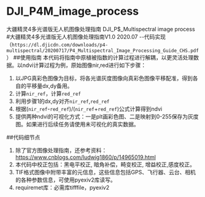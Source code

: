 # DJI_P4M_image_process
大疆精灵4多光谱版无人机图像处理指南 DJI_P$_Multispectral image process
#大疆精灵4多光谱版无人机图像处理指南V1.0 2020.07 --代码实现
（`https://dl.djicdn.com/downloads/p4-multispectral/20200717/P4_Multispectral_Image_Processing_Guide_CHS.pdf`）
##使用指南
本代码将指南中原植被指数的计算过程进行解耦，以更灵活处理数据。以ndvi计算过程为例，原始图像nir,red进行如下步骤：
1. 以JPG真彩色图像为目标，将各光谱灰度图像向真彩色图像平移配准，得到各自的平移量dx,dy备用。
2. 计算`nir_ref`，计算`red_ref`
3. 利用步骤1的dx,dy对齐`nir_ref`,`red_ref`
4. 根据(`nir_ref`-`red_ref`)/(`nir_ref`+`red_ref`)公式计算得到ndvi
5. 提供两种ndvi的可视化方式：一是plt画彩色图、二是映射到0-255保存为灰度图。如果进行后续任务请使用未可视化的真实数据。

##代码细节点
1. 除了官方图像处理指南，还参考资料：https://www.cnblogs.com/ludwig1860/p/14965019.html
2. 本代码中校正包括：黑电平校正, 暗角补偿，畸变校正, 增益校正,感度校正。
3. TIF格式图像中附带丰富的元信息，这些信息包括GPS、飞行器、云台、相机的各种参数信息，可使用pyexiv2库读写。
4. requiremet库：必需库tifffile，pyexiv2



